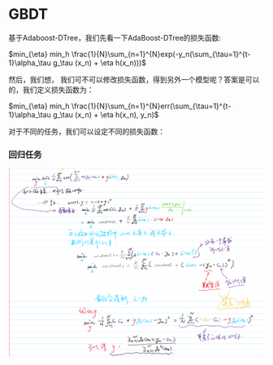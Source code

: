# GBDT

基于Adaboost-DTree，我们先看一下AdaBoost-DTree的损失函数:

$min_{\eta} min_h \frac{1}{N}\sum_{n=1}^{N}exp(-y_n(\sum_{\tau=1}^{t-1}\alpha_\tau g_\tau (x_n) + \eta h(x_n)))$

然后，我们想， 我们可不可以修改损失函数，得到另外一个模型呢？答案是可以的，我们定义损失函数为：

$min_{\eta} min_h \frac{1}{N}\sum_{n=1}^{N}err(\sum_{\tau=1}^{t-1}\alpha_\tau g_\tau (x_n) + \eta h(x_n), y_n)$

对于不同的任务，我们可以设定不同的损失函数：

### 回归任务

![](./images/10.png)

